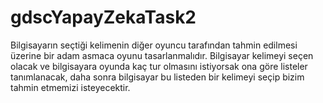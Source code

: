 # gdscYapayZekaTask2
Bilgisayarın seçtiği kelimenin diğer oyuncu tarafından tahmin edilmesi üzerine bir adam asmaca oyunu tasarlanmalıdır.
Bilgisayar kelimeyi seçen olacak ve bilgisayara oyunda kaç tur olmasını istiyorsak ona göre listeler tanımlanacak,
daha sonra bilgisayar bu listeden bir kelimeyi seçip bizim tahmin etmemizi isteyecektir.
